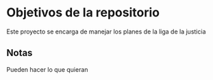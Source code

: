 # Objetivos de la repositorio

Este proyecto se encarga de manejar los planes de la liga de la justicia

## Notas

Pueden hacer lo que quieran
